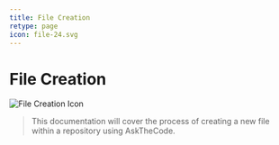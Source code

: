 ```yaml
---
title: File Creation
retype: page
icon: file-24.svg
---
```


# File Creation

![File Creation Icon](https://github.com/primer/octicons/icons/file-24.svg)

> This documentation will cover the process of creating a new file within a repository using AskTheCode.
